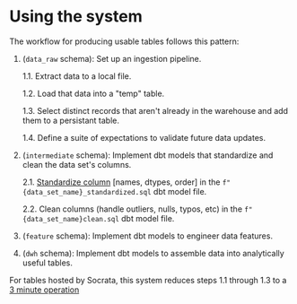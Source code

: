 # Using the system

The workflow for producing usable tables follows this pattern:

1. (`data_raw` schema): Set up an ingestion pipeline.

    1.1. Extract data to a local file.

    1.2. Load that data into a "temp" table.
    
    1.3. Select distinct records that aren't already in the warehouse and add them to a persistant table.
    
    1.4. Define a suite of expectations to validate future data updates.

2. (`intermediate` schema): Implement dbt models that standardize and clean the data set's columns.

    2.1. [Standardize column](standardizing_columns.md) [names, dtypes, order] in the `f"{data_set_name}_standardized.sql` dbt model file.

    2.2. Clean columns (handle outliers, nulls, typos, etc) in the `f"{data_set_name}clean.sql` dbt model file.

3. (`feature` schema): Implement dbt models to engineer data features.

4. (`dwh` schema): Implement dbt models to assemble data into analytically useful tables.

For tables hosted by Socrata, this system reduces steps 1.1 through 1.3 to a [3 minute operation](/user_guide/adding_a_socrata_pipeline)